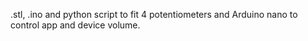 .stl, .ino and python script to fit 4 potentiometers and Arduino nano to control app and device volume. 
